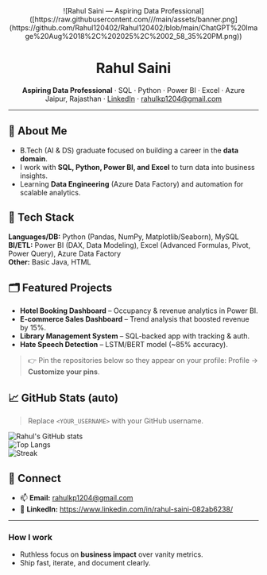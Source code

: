 <div align="center">
![Rahul Saini — Aspiring Data Professional]([https://raw.githubusercontent.com/<USERNAME>/<USERNAME>/main/assets/banner.png](https://github.com/Rahul120402/Rahul120402/blob/main/ChatGPT%20Image%20Aug%2018%2C%202025%2C%2002_58_35%20PM.png))
 
# Rahul Saini
**Aspiring Data Professional** · SQL · Python · Power BI · Excel · Azure  
Jaipur, Rajasthan · [LinkedIn](https://www.linkedin.com/in/rahul-saini-082ab6238/) · rahulkp1204@gmail.com

</div>

---

## 👋 About Me
- B.Tech (AI & DS) graduate focused on building a career in the **data domain**.  
- I work with **SQL, Python, Power BI, and Excel** to turn data into business insights.  
- Learning **Data Engineering** (Azure Data Factory) and automation for scalable analytics.  

## 🧰 Tech Stack
**Languages/DB:** Python (Pandas, NumPy, Matplotlib/Seaborn), MySQL  
**BI/ETL:** Power BI (DAX, Data Modeling), Excel (Advanced Formulas, Pivot, Power Query), Azure Data Factory  
**Other:** Basic Java, HTML

## 🗂️ Featured Projects
- **Hotel Booking Dashboard** – Occupancy & revenue analytics in Power BI.  
- **E‑commerce Sales Dashboard** – Trend analysis that boosted revenue by 15%.  
- **Library Management System** – SQL-backed app with tracking & auth.  
- **Hate Speech Detection** – LSTM/BERT model (~85% accuracy).  

> 👉 Pin the repositories below so they appear on your profile: Profile → **Customize your pins**.

## 📈 GitHub Stats (auto)
> Replace `<YOUR_USERNAME>` with your GitHub username.
  
![Rahul's GitHub stats](https://github-readme-stats.vercel.app/api?username=<YOUR_USERNAME>&show_icons=true)  
![Top Langs](https://github-readme-stats.vercel.app/api/top-langs/?username=<YOUR_USERNAME>&layout=compact)  
![Streak](https://streak-stats.demolab.com?user=<YOUR_USERNAME>)

## 🤝 Connect
- 📫 **Email:** rahulkp1204@gmail.com  
- 🔗 **LinkedIn:** https://www.linkedin.com/in/rahul-saini-082ab6238/

---

### How I work
- Ruthless focus on **business impact** over vanity metrics.  
- Ship fast, iterate, and document clearly.


